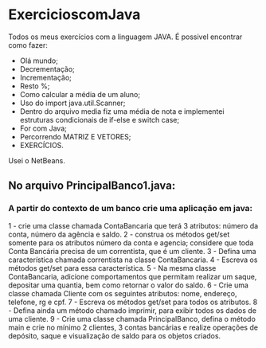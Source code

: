 # ExercicioscomJava
Todos os meus exercícios com a linguagem JAVA.
É possivel encontrar como fazer:
* Olá mundo;
* Decrementação;
* Incrementação;
* Resto %;
* Como calcular a média de um aluno;
* Uso do import java.util.Scanner;
* Dentro do arquivo media fiz uma média de nota e implementei estruturas condicionais de if-else e switch case;
* For com Java;
* Percorrendo MATRIZ E VETORES;
* EXERCÍCIOS.

Usei o NetBeans. 


## No arquivo PrincipalBanco1.java:

### A partir do contexto de um banco crie uma aplicação em java:

1 -  crie uma classe chamada ContaBancaria que terá 3 atributos: número da conta, número da agência e saldo.
2 - construa os métodos get/set somente para os atributos número da conta e agencia; considere que toda Conta Bancária precisa de um correntista, que é um cliente. 
3 - Defina uma característica chamada correntista na classe ContaBancaria. 
4 - Escreva os métodos get/set para essa característica.
5 - Na mesma classe ContaBancaria, adicione comportamentos que permitam realizar um saque, depositar uma quantia, bem como retornar o valor do saldo.
6 - Crie uma classe chamada Cliente com os seguintes atributos: nome, endereço, telefone, rg e cpf.
7 - Escreva os métodos get/set para todos os atributos. 
8 - Defina ainda um método chamado imprimir, para exibir todos os dados de uma cliente.
9 - Crie uma classe chamada PrincipalBanco, defina o método main e crie no mínimo 2 clientes, 3 contas bancárias e realize operações de depósito, saque e visualização de saldo para os objetos criados.
